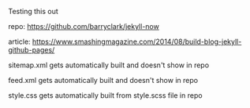 Testing this out

repo: https://github.com/barryclark/jekyll-now

article: https://www.smashingmagazine.com/2014/08/build-blog-jekyll-github-pages/

sitemap.xml gets automatically built and doesn't show in repo

feed.xml gets automatically built and doesn't show in repo

style.css gets automatically built from style.scss file in repo
